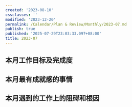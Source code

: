 ```yaml
---
created: '2023-08-10'
cssclasses: ''
modified: '2023-12-20'
permalink: /Calendar/Plan & Review/Monthly/2023-07.md
publish: true
published: '2025-07-29T23:03:33.097+08:00'
title: 2023-07
---
```

## 本月工作目标及完成度

## 本月最有成就感的事情

## 本月遇到的工作上的阻碍和根因